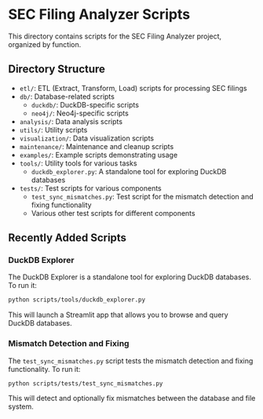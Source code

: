 # SEC Filing Analyzer Scripts

This directory contains scripts for the SEC Filing Analyzer project, organized by function.

## Directory Structure

- `etl/`: ETL (Extract, Transform, Load) scripts for processing SEC filings
- `db/`: Database-related scripts
  - `duckdb/`: DuckDB-specific scripts
  - `neo4j/`: Neo4j-specific scripts
- `analysis/`: Data analysis scripts
- `utils/`: Utility scripts
- `visualization/`: Data visualization scripts
- `maintenance/`: Maintenance and cleanup scripts
- `examples/`: Example scripts demonstrating usage
- `tools/`: Utility tools for various tasks
  - `duckdb_explorer.py`: A standalone tool for exploring DuckDB databases
- `tests/`: Test scripts for various components
  - `test_sync_mismatches.py`: Test script for the mismatch detection and fixing functionality
  - Various other test scripts for different components

## Recently Added Scripts

### DuckDB Explorer

The DuckDB Explorer is a standalone tool for exploring DuckDB databases. To run it:

```bash
python scripts/tools/duckdb_explorer.py
```

This will launch a Streamlit app that allows you to browse and query DuckDB databases.

### Mismatch Detection and Fixing

The `test_sync_mismatches.py` script tests the mismatch detection and fixing functionality. To run it:

```bash
python scripts/tests/test_sync_mismatches.py
```

This will detect and optionally fix mismatches between the database and file system.
